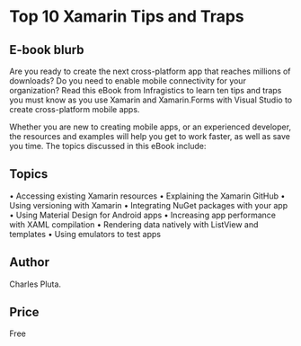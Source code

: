 # Top 10 Xamarin Tips and Traps

## E-book blurb

Are you ready to create the next cross-platform app that reaches millions of downloads? Do you need to enable mobile connectivity for your organization? Read this eBook from Infragistics to learn ten tips and traps you must know as you use Xamarin and Xamarin.Forms with Visual Studio to create cross-platform mobile apps. 

Whether you are new to creating mobile apps, or an experienced developer, the resources and examples will help you get to work faster, as well as save you time. The topics discussed in this eBook include: 

## Topics

• Accessing existing Xamarin resources 
• Explaining the Xamarin GitHub 
• Using versioning with Xamarin 
• Integrating NuGet packages with your app 
• Using Material Design for Android apps 
• Increasing app performance with XAML compilation 
• Rendering data natively with ListView and templates 
• Using emulators to test apps 

## Author

Charles Pluta.

## Price

Free
